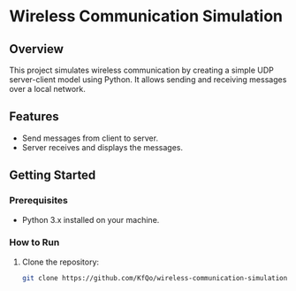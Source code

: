 # Wireless Communication Simulation

## Overview
This project simulates wireless communication by creating a simple UDP server-client model using Python. It allows sending and receiving messages over a local network.

## Features
- Send messages from client to server.
- Server receives and displays the messages.

## Getting Started

### Prerequisites
- Python 3.x installed on your machine.

### How to Run

1. Clone the repository:
   ```bash
   git clone https://github.com/KfQo/wireless-communication-simulation.git
